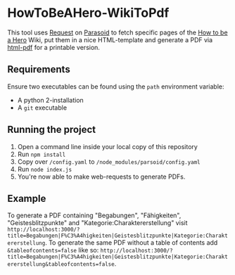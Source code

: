 # HowToBeAHero-WikiToPdf

This tool uses [Request](https://github.com/request/request) on [Parasoid](https://www.mediawiki.org/wiki/Parsoid) to fetch specific pages of the [How to be a Hero](https://howtobeahero.de/index.php?title=Hauptseite) Wiki, put them in a nice HTML-template and generate a PDF via [html-pdf](https://www.npmjs.com/package/html-pdf) for a printable version.

## Requirements

Ensure two executables can be found using the `path` environment variable:

* A python 2-installation
* A `git` executable

## Running the project

1. Open a command line inside your local copy of this repository
2. Run `npm install`
3. Copy over `/config.yaml` to `/node_modules/parsoid/config.yaml`
4. Run `node index.js`
5. You're now able to make web-requests to generate PDFs.

## Example
To generate a PDF containing "Begabungen", "Fähigkeiten", "Geistesblitzpunkte" and "Kategorie:Charaktererstellung" visit `http://localhost:3000/?title=Begabungen|F%C3%A4higkeiten|Geistesblitzpunkte|Kategorie:Charaktererstellung`.
To generate the same PDF without a table of contents add `&tableofcontents=false` like so: `http://localhost:3000/?title=Begabungen|F%C3%A4higkeiten|Geistesblitzpunkte|Kategorie:Charaktererstellung&tableofcontents=false`.
